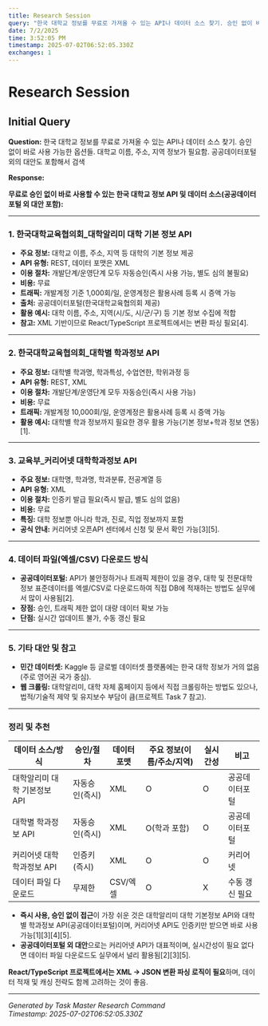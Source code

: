 ```yaml
---
title: Research Session
query: "한국 대학교 정보를 무료로 가져올 수 있는 API나 데이터 소스 찾기. 승인 없이 바로 사용 가능한 옵션들. 대학교 이름, 주소, 지역 정보가 필요함. 공공데이터포털 외의 대안도 포함해서 검색"
date: 7/2/2025
time: 3:52:05 PM
timestamp: 2025-07-02T06:52:05.330Z
exchanges: 1
---
```


# Research Session

## Initial Query

**Question:** 한국 대학교 정보를 무료로 가져올 수 있는 API나 데이터 소스 찾기. 승인 없이 바로 사용 가능한 옵션들. 대학교 이름, 주소, 지역 정보가 필요함. 공공데이터포털 외의 대안도 포함해서 검색

**Response:**

**무료로 승인 없이 바로 사용할 수 있는 한국 대학교 정보 API 및 데이터 소스(공공데이터포털 외 대안 포함):**

---

### 1. 한국대학교육협의회_대학알리미 대학 기본 정보 API

- **주요 정보:** 대학교 이름, 주소, 지역 등 대학의 기본 정보 제공
- **API 유형:** REST, 데이터 포맷은 XML
- **이용 절차:** 개발단계/운영단계 모두 자동승인(즉시 사용 가능, 별도 심의 불필요)
- **비용:** 무료
- **트래픽:** 개발계정 기준 1,000회/일, 운영계정은 활용사례 등록 시 증액 가능
- **출처:** 공공데이터포털(한국대학교육협의회 제공)
- **활용 예시:** 대학 이름, 주소, 지역(시/도, 시/군/구) 등 기본 정보 수집에 적합
- **참고:** XML 기반이므로 React/TypeScript 프로젝트에서는 변환 파싱 필요[4].

---

### 2. 한국대학교육협의회_대학별 학과정보 API

- **주요 정보:** 대학별 학과명, 학과특성, 수업연한, 학위과정 등
- **API 유형:** REST, XML
- **이용 절차:** 개발단계/운영단계 모두 자동승인(즉시 사용 가능)
- **비용:** 무료
- **트래픽:** 개발계정 10,000회/일, 운영계정은 활용사례 등록 시 증액 가능
- **활용 예시:** 대학별 학과 정보까지 필요한 경우 활용 가능(기본 정보+학과 정보 연동)[1].

---

### 3. 교육부_커리어넷 대학학과정보 API

- **주요 정보:** 대학명, 학과명, 학과분류, 전공계열 등
- **API 유형:** XML
- **이용 절차:** 인증키 발급 필요(즉시 발급, 별도 심의 없음)
- **비용:** 무료
- **특징:** 대학 정보뿐 아니라 학과, 진로, 직업 정보까지 포함
- **공식 안내:** 커리어넷 오픈API 센터에서 신청 및 문서 확인 가능[3][5].

---

### 4. 데이터 파일(엑셀/CSV) 다운로드 방식

- **공공데이터포털:** API가 불안정하거나 트래픽 제한이 있을 경우, 대학 및 전문대학 정보 표준데이터를 엑셀/CSV로 다운로드하여 직접 DB에 적재하는 방법도 실무에서 많이 사용됨[2].
- **장점:** 승인, 트래픽 제한 없이 대량 데이터 확보 가능
- **단점:** 실시간 업데이트 불가, 수동 갱신 필요

---

### 5. 기타 대안 및 참고

- **민간 데이터셋:** Kaggle 등 글로벌 데이터셋 플랫폼에는 한국 대학 정보가 거의 없음(주로 영어권 국가 중심).
- **웹 크롤링:** 대학알리미, 대학 자체 홈페이지 등에서 직접 크롤링하는 방법도 있으나, 법적/기술적 제약 및 유지보수 부담이 큼(프로젝트 Task 7 참고).

---

### **정리 및 추천**

| 데이터 소스/방식                | 승인/절차         | 데이터 포맷 | 주요 정보(이름/주소/지역) | 실시간성 | 비고                |
|-------------------------------|-------------------|-------------|--------------------------|----------|---------------------|
| 대학알리미 대학 기본정보 API   | 자동승인(즉시)    | XML         | O                        | O        | 공공데이터포털      |
| 대학별 학과정보 API            | 자동승인(즉시)    | XML         | O(학과 포함)             | O        | 공공데이터포털      |
| 커리어넷 대학학과정보 API      | 인증키(즉시)      | XML         | O                        | O        | 커리어넷            |
| 데이터 파일 다운로드           | 무제한            | CSV/엑셀    | O                        | X        | 수동 갱신 필요      |

- **즉시 사용, 승인 없이 접근**이 가장 쉬운 것은 대학알리미 대학 기본정보 API와 대학별 학과정보 API(공공데이터포털)이며, 커리어넷 API도 인증키만 받으면 바로 사용 가능[1][3][4][5].
- **공공데이터포털 외 대안**으로는 커리어넷 API가 대표적이며, 실시간성이 필요 없다면 데이터 파일 다운로드도 실무에서 널리 활용됨[2][3][5].

**React/TypeScript 프로젝트에서는 XML → JSON 변환 파싱 로직이 필요**하며, 데이터 적재 및 캐싱 전략도 함께 고려하는 것이 좋음.


---

*Generated by Task Master Research Command*  
*Timestamp: 2025-07-02T06:52:05.330Z*
